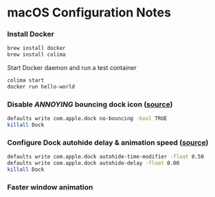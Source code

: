 # macOS Configuration Notes

### Install Docker
```bash
brew install docker
brew install colima
```

Start Docker daemon and run a test container
```bash
colima start
docker run hello-world
```

### Disable ***ANNOYING*** bouncing dock icon ([source](https://www.reddit.com/r/MacOS/comments/qsf4nh/does_anyone_else_find_the_bouncing_dock_icon/))
```bash
defaults write com.apple.dock no-bouncing -bool TRUE
killall Dock
```

### Configure Dock autohide delay & animation speed ([source](https://www.reddit.com/r/MacOS/comments/1awf1ts/show_the_dock_faster_when_moving_the_cursor_to/))
```bash
defaults write com.apple.dock autohide-time-modifier -float 0.50
defaults write com.apple.dock autohide-delay -float 0.00
killall Dock
```

### Faster window animation
```bash
```